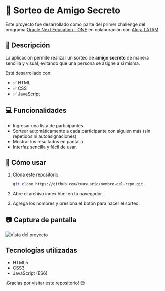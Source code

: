 # 🎁 Sorteo de Amigo Secreto

Este proyecto fue desarrollado como parte del primer challenge del programa [Oracle Next Education - ONE](https://www.oracle.com/lad/education/oracle-next-education/) en colaboración con [Alura LATAM](https://www.aluracursos.com/).

## 📌 Descripción

La aplicación permite realizar un sorteo de **amigo secreto** de manera sencilla y visual, evitando que una persona se asigne a sí misma.

Está desarrollado con:

- ✅ HTML
- ✅ CSS
- ✅ JavaScript

## 💻 Funcionalidades

- Ingresar una lista de participantes.
- Sortear automáticamente a cada participante con alguien más (sin repetidos ni autoasignaciones).
- Mostrar los resultados en pantalla.
- Interfaz sencilla y fácil de usar.

## 🚀 Cómo usar

1. Clona este repositorio:
   ```bash
   git clone https://github.com/tuusuario/nombre-del-repo.git

2. Abre el archivo index.html en tu navegador.

3. Agrega los nombres y presiona el botón para hacer el sorteo.

## 📷 Captura de pantalla
![Vista del proyecto](./assets/sortear_amigo.png)

## Tecnologías utilizadas

- HTML5
- CSS3
- JavaScript (ES6)

¡Gracias por visitar este repositorio! 😊